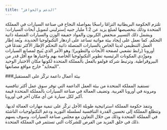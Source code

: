 ```yaml
---
title: "الدعم والحوافز"
---
```

تلتزم الحكومة البريطانية التزامًا راسخًا بمواصلة النجاح في صناعة السيارات في المملكة المتحدة وذلك بتخصيصها لمبلغ يزيد عن 1.2 مليار جنيه إسترليني لتمويل أبحاث السيارات؛ ويشمل ذلك التسيير منخفض الكربون والمواد خفيفة الوزن والسيارات المتصلة ذاتية التحكم.
كما نعمل على إيجاد بيئة مواتية تساعد على ازدهار التكنولوجيا الجديدة. ويُعد إطار العمل التنظيمي لدينا الخاص بالسيارات المتصلة ذاتية التحكم الإطار الأكثر تقدمًا في أوروبا (رابط تشعبي لصفحة الأبحاث والتطوير)؛ وهو الأمر الذي يُتيح لمصانع السيارات ومورِّدي المكونات الرئيسية تطوير التكنولوجيا الخاصة بهم واختبارها مع أقل قدر من البيروقراطية. وترتبط شركة فولفو بالفعل بالمملكة المتحدة لكونها مكان الاختبار الوحيد "المحايد" خارج مواقع مصانعها.

###بيئة أعمال داعمة تركّز على المستقبل

تستفيد المملكة المتحدة من بيئة العمل الداعمة التي توفر سوق عمل أكثر تنافسية ومرونة في أوروبا الغربية. وتضيف العمالة في صناعة السيارات بالمملكة المتحدة قيمة أكبر لكل سيارة عن أي مكان آخر في أوروبا.

وتنفذ حكومة المملكة استراتيجية طويلة الأجل تركّز على تنمية مهارات العمالة لديها. وتتطلع المملكة إلى تحسين القدرة التنافسية لسلسلة التوريد ودعم التكنولوجيات الناشئة في المملكة المتحدة وذلك من خلال التعاون مع مجلس صناعة السيارات. وسوف يسهم ذلك في خلق المزيد من الفرص للشركات التي تستثمر في المملكة المتحدة.
